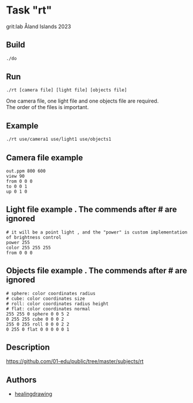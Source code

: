 # Task "rt"
grit:lab Åland Islands 2023

## Build
```bash
./do
```

## Run
```
./rt [camera file] [light file] [objects file]
```
One camera file, one light file and one objects file are required.  
The order of the files is important.  

## Example
```bash
./rt use/camera1 use/light1 use/objects1
```

## Camera file example
```
out.ppm 800 600
view 90
from 0 0 0
to 0 0 1
up 0 1 0
```

## Light file example . The commends after # are ignored
```
# it will be a point light , and the "power" is custom implementation of brightness control
power 255
color 255 255 255
from 0 0 0
```

## Objects file example . The commends after # are ignored
```
# sphere: color coordinates radius
# cube: color coordinates size
# roll: color coordinates radius height
# flat: color coordinates normal
255 255 0 sphere 0 0 5 2
0 255 255 cube 0 0 0 2
255 0 255 roll 0 0 0 2 2
0 255 0 flat 0 0 0 0 0 1
```

## Description
https://github.com/01-edu/public/tree/master/subjects/rt

## Authors
- [healingdrawing](https://healingdrawing.github.io)